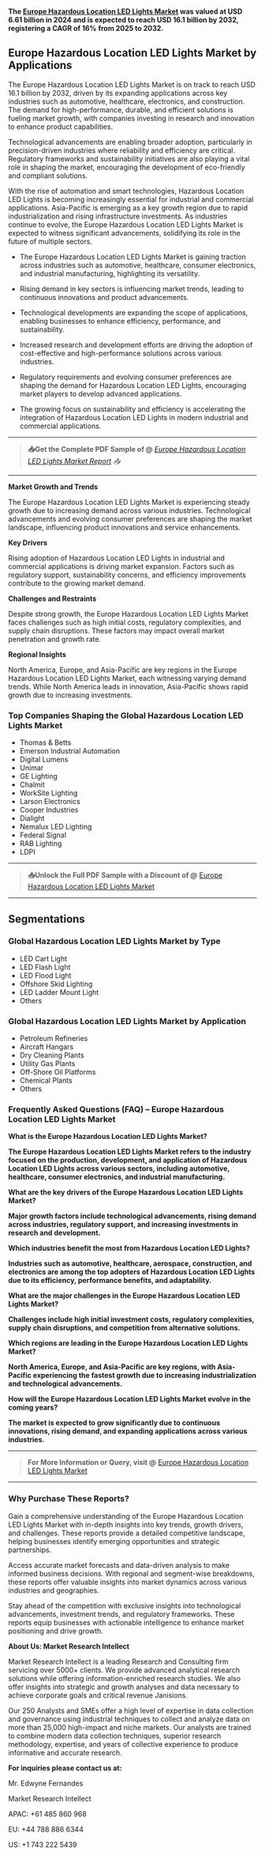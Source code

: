 <p><strong>The <a href="https://www.marketresearchintellect.com/download-sample/?rid=1052747&amp;utm_source=Pulse-April-Europe&amp;utm_medium=852">Europe Hazardous Location LED Lights Market</a> was valued at USD 6.61 billion in 2024 and is expected to reach USD 16.1 billion by 2032, registering a CAGR of 16% from 2025 to 2032.</strong></p><h2>Europe Hazardous Location LED Lights Market by Applications&nbsp;</h2><p><p>The Europe Hazardous Location LED Lights Market is on track to reach USD 16.1 billion by 2032, driven by its expanding applications across key industries such as automotive, healthcare, electronics, and construction. The demand for high-performance, durable, and efficient solutions is fueling market growth, with companies investing in research and innovation to enhance product capabilities.</p><p>Technological advancements are enabling broader adoption, particularly in precision-driven industries where reliability and efficiency are critical. Regulatory frameworks and sustainability initiatives are also playing a vital role in shaping the market, encouraging the development of eco-friendly and compliant solutions.</p><p>With the rise of automation and smart technologies, Hazardous Location LED Lights is becoming increasingly essential for industrial and commercial applications. Asia-Pacific is emerging as a key growth region due to rapid industrialization and rising infrastructure investments. As industries continue to evolve, the Europe Hazardous Location LED Lights Market is expected to witness significant advancements, solidifying its role in the future of multiple sectors.</p></p><ul><li><p>The Europe Hazardous Location LED Lights Market is gaining traction across industries such as automotive, healthcare, consumer electronics, and industrial manufacturing, highlighting its versatility.</p></li><li><p>Rising demand in key sectors is influencing market trends, leading to continuous innovations and product advancements.</p></li><li><p>Technological developments are expanding the scope of applications, enabling businesses to enhance efficiency, performance, and sustainability.</p></li><li><p>Increased research and development efforts are driving the adoption of cost-effective and high-performance solutions across various industries.</p></li><li><p>Regulatory requirements and evolving consumer preferences are shaping the demand for Hazardous Location LED Lights, encouraging market players to develop advanced applications.</p></li><li><p>The growing focus on sustainability and efficiency is accelerating the integration of Hazardous Location LED Lights in modern industrial and commercial applications.</p></li></ul><hr /><blockquote><p><strong><span class="font-[700]">📥Get the Complete PDF Sample of @ </span></strong><em><span class="font-[700]"><a href="https://www.marketresearchintellect.com/download-sample/?rid=1052747&amp;utm_source=Pulse-April-Europe&amp;utm_medium=852" target="_blank" data-tracking-control-name="article-ssr-frontend-pulse_little-text-block" data-tracking-will-navigate="" data-test-link="">Europe Hazardous Location LED Lights Market Report</a>&nbsp;📥</span></em></p></blockquote><hr /><p class="" data-start="77" data-end="360"><strong data-start="77" data-end="105">Market Growth and Trends</strong></p><p class="" data-start="77" data-end="360">The Europe Hazardous Location LED Lights Market is experiencing steady growth due to increasing demand across various industries. Technological advancements and evolving consumer preferences are shaping the market landscape, influencing product innovations and service enhancements.</p><p class="" data-start="362" data-end="606"><strong data-start="362" data-end="377">Key Drivers</strong></p><p class="" data-start="362" data-end="606">Rising adoption of Hazardous Location LED Lights in industrial and commercial applications is driving market expansion. Factors such as regulatory support, sustainability concerns, and efficiency improvements contribute to the growing market demand.</p><p class="" data-start="608" data-end="849"><strong data-start="608" data-end="637">Challenges and Restraints</strong></p><p class="" data-start="608" data-end="849">Despite strong growth, the Europe Hazardous Location LED Lights Market faces challenges such as high initial costs, regulatory complexities, and supply chain disruptions. These factors may impact overall market penetration and growth rate.</p><p class="" data-start="851" data-end="1095"><strong data-start="851" data-end="872">Regional Insights</strong></p><p class="" data-start="851" data-end="1095">North America, Europe, and Asia-Pacific are key regions in the Europe Hazardous Location LED Lights Market, each witnessing varying demand trends. While North America leads in innovation, Asia-Pacific shows rapid growth due to increasing investments.</p><p><h3>Top Companies Shaping the Global Hazardous Location LED Lights Market </h3><ul><li>Thomas & Betts</li><li>Emerson Industrial Automation</li><li>Digital Lumens</li><li>Unimar</li><li>GE Lighting</li><li>Chalmit</li><li>WorkSite Lighting</li><li>Larson Electronics</li><li>Cooper Industries</li><li>Dialight</li><li>Nemalux LED Lighting</li><li>Federal Signal</li><li>RAB Lighting</li><li>LDPI</li></ul></p><hr /><blockquote><p><strong>📥Unlock the Full PDF Sample with a Discount of @</strong> <a href="https://www.marketresearchintellect.com/ask-for-discount/?rid=1052747&amp;utm_source=Pulse-April-Europe&amp;utm_medium=852">Europe Hazardous Location LED Lights Market</a></p></blockquote><hr /><p><h2>Segmentations</h2><h3>Global Hazardous Location LED Lights Market by Type</h3><ul><li>LED Cart Light</li><li>LED Flash Light</li><li>LED Flood Light</li><li>Offshore Skid Lighting</li><li>LED Ladder Mount Light</li><li>Others</li></ul><h3>Global Hazardous Location LED Lights Market by Application</h3><ul><li>Petroleum Refineries</li><li>Aircraft Hangars</li><li>Dry Cleaning Plants</li><li>Utility Gas Plants</li><li>Off-Shore Oil Platforms</li><li>Chemical Plants</li><li>Others</li></ul></p><h3><strong>Frequently Asked Questions (FAQ) &ndash; Europe Hazardous Location LED Lights Market</strong></h3><p><strong>What is the Europe Hazardous Location LED Lights Market?</strong></p><p><strong>The Europe Hazardous Location LED Lights Market refers to the industry focused on the production, development, and application of Hazardous Location LED Lights across various sectors, including automotive, healthcare, consumer electronics, and industrial manufacturing.</strong></p><p><strong>What are the key drivers of the Europe Hazardous Location LED Lights Market?</strong></p><p><strong>Major growth factors include technological advancements, rising demand across industries, regulatory support, and increasing investments in research and development.</strong></p><p><strong>Which industries benefit the most from Hazardous Location LED Lights?</strong></p><p><strong>Industries such as automotive, healthcare, aerospace, construction, and electronics are among the top adopters of Hazardous Location LED Lights due to its efficiency, performance benefits, and adaptability.</strong></p><p><strong>What are the major challenges in the Europe Hazardous Location LED Lights Market?</strong></p><p><strong>Challenges include high initial investment costs, regulatory complexities, supply chain disruptions, and competition from alternative solutions.</strong></p><p><strong>Which regions are leading in the Europe Hazardous Location LED Lights Market?</strong></p><p><strong>North America, Europe, and Asia-Pacific are key regions, with Asia-Pacific experiencing the fastest growth due to increasing industrialization and technological advancements.</strong></p><p><strong>How will the Europe Hazardous Location LED Lights Market evolve in the coming years?</strong></p><p><strong>The market is expected to grow significantly due to continuous innovations, rising demand, and expanding applications across various industries.</strong></p><hr /><blockquote><p><span class="font-[700]"><strong>For More Information or Query, visit&nbsp;@</strong>&nbsp;</span><span class="font-[700]"><a href="https://www.marketresearchintellect.com/product/hazardous-location-led-lights-market/?utm_source=Linkedin&utm_medium=852" target="_blank" data-tracking-control-name="article-ssr-frontend-pulse_little-text-block" data-tracking-will-navigate="" data-test-link="">Europe Hazardous Location LED Lights Market</a></span></p></blockquote><hr /><h3><strong data-start="0" data-end="31">Why Purchase These Reports?</strong></h3><p class="" data-start="35" data-end="297">Gain a comprehensive understanding of the Europe Hazardous Location LED Lights Market with in-depth insights into key trends, growth drivers, and challenges. These reports provide a detailed competitive landscape, helping businesses identify emerging opportunities and strategic partnerships.</p><p class="" data-start="299" data-end="540">Access accurate market forecasts and data-driven analysis to make informed business decisions. With regional and segment-wise breakdowns, these reports offer valuable insights into market dynamics across various industries and geographies.</p><p class="" data-start="542" data-end="784">Stay ahead of the competition with exclusive insights into technological advancements, investment trends, and regulatory frameworks. These reports equip businesses with actionable intelligence to enhance market positioning and drive growth.</p><p><strong><span class="font-[700]">About Us: Market Research Intellect</span></strong></p><p><span class="">Market Research Intellect is a leading Research and Consulting firm servicing over 5000+ clients. We provide advanced analytical research solutions while offering information-enriched research studies.&nbsp;</span>We also offer insights into strategic and growth analyses and data necessary to achieve corporate goals and critical revenue Janisions.</p><p><span class="">Our 250 Analysts and SMEs offer a high level of expertise in data collection and governance using industrial techniques to collect and analyze data on more than 25,000 high-impact and niche markets. Our analysts are trained to combine modern data collection techniques, superior research methodology, expertise, and years of collective experience to produce informative and accurate research.</span></p><p><strong>For inquiries please contact us at:</strong></p><p>Mr. Edwyne Fernandes</p><p>Market Research Intellect</p><p>APAC: +61 485 860 968</p><p>EU: +44 788 886 6344</p><p>US: +1 743 222 5439</p>